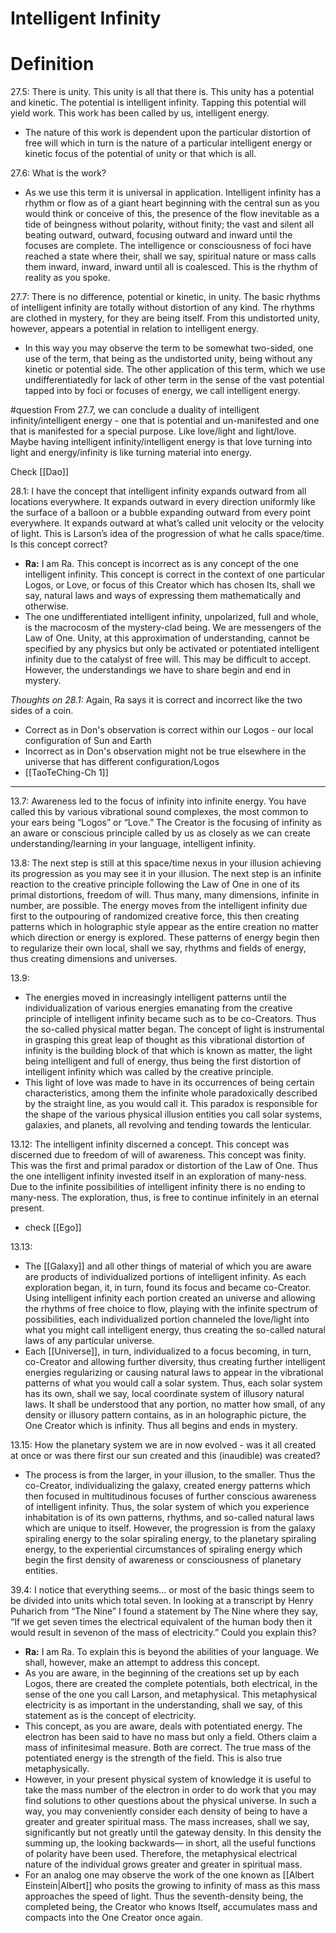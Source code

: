 # Intelligent Infinity
# Definition
27.5: There is unity. This unity is all that there is. This unity has a potential and kinetic. The potential is intelligent infinity. Tapping this potential will yield work. This work has been called by us, intelligent energy.
- The nature of this work is dependent upon the particular distortion of free will which in turn is the nature of a particular intelligent energy or kinetic focus of the potential of unity or that which is all.

27.6: What is the work?
- As we use this term it is universal in application. Intelligent infinity has a rhythm or flow as of a giant heart beginning with the central sun as you would think or conceive of this, the presence of the flow inevitable as a tide of beingness without polarity, without finity; the vast and silent all beating outward, outward, focusing outward and inward until the focuses are complete. The intelligence or consciousness of foci have reached a state where their, shall we say, spiritual nature or mass calls them inward, inward, inward until all is coalesced. This is the rhythm of reality as you spoke.

27.7: There is no difference, potential or kinetic, in unity. The basic rhythms of intelligent infinity are totally without distortion of any kind. The rhythms are clothed in mystery, for they are being itself. From this undistorted unity, however, appears a potential in relation to intelligent energy.  
- In this way you may observe the term to be somewhat two-sided, one use of the term, that being as the undistorted unity, being without any kinetic or potential side. The other application of this term, which we use undifferentiatedly for lack of other term in the sense of the vast potential tapped into by foci or focuses of energy, we call intelligent energy.

#question From 27.7, we can conclude a duality of intelligent infinity/intelligent energy - one that is potential and un-manifested and one that is manifested for a special purpose. Like love/light and light/love. Maybe having intelligent infinity/intelligent energy is that love turning into light and energy/infinity is like turning material into energy. 

Check [[Dao]]

28.1: I have the concept that intelligent infinity expands outward from all locations everywhere. It expands outward in every direction uniformly like the surface of a balloon or a bubble expanding outward from every point everywhere. It expands outward at what’s called unit velocity or the velocity of light. This is Larson’s idea of the progression of what he calls space/time. Is this concept correct?
- **Ra:** I am Ra. This concept is incorrect as is any concept of the one intelligent infinity. This concept is correct in the context of one particular Logos, or Love, or focus of this Creator which has chosen Its, shall we say, natural laws and ways of expressing them mathematically and otherwise.
- The one undifferentiated intelligent infinity, unpolarized, full and whole, is the macrocosm of the mystery-clad being. We are messengers of the Law of One. Unity, at this approximation of understanding, cannot be specified by any physics but only be activated or potentiated intelligent infinity due to the catalyst of free will. This may be difficult to accept. However, the understandings we have to share begin and end in mystery.

*Thoughts on 28.1:* Again, Ra says it is correct and incorrect like the two sides of a coin.
- Correct as in Don's observation is correct within our Logos - our local configuration of Sun and Earth
- Incorrect as in Don's observation might not be true elsewhere in the universe that has different configuration/Logos
- [[TaoTeChing-Ch 1]]

---

13.7: Awareness led to the focus of infinity into infinite energy. You have called this by various vibrational sound complexes, the most common to your ears being “Logos” or “Love.” The Creator is the focusing of infinity as an aware or conscious principle called by us as closely as we can create understanding/learning in your language, intelligent infinity.

13.8: The next step is still at this space/time nexus in your illusion achieving its progression as you may see it in your illusion. The next step is an infinite reaction to the creative principle following the Law of One in one of its primal distortions, freedom of will. Thus many, many dimensions, infinite in number, are possible. The energy moves from the intelligent infinity due first to the outpouring of randomized creative force, this then creating patterns which in holographic style appear as the entire creation no matter which direction or energy is explored. These patterns of energy begin then to regularize their own local, shall we say, rhythms and fields of energy, thus creating dimensions and universes.

13.9:
- The energies moved in increasingly intelligent patterns until the individualization of various energies emanating from the creative principle of intelligent infinity became such as to be co-Creators. Thus the so-called physical matter began. The concept of light is instrumental in grasping this great leap of thought as this vibrational distortion of infinity is the building block of that which is known as matter, the light being intelligent and full of energy, thus being the first distortion of intelligent infinity which was called by the creative principle.
- This light of love was made to have in its occurrences of being certain characteristics, among them the infinite whole paradoxically described by the straight line, as you would call it. This paradox is responsible for the shape of the various physical illusion entities you call solar systems, galaxies, and planets, all revolving and tending towards the lenticular.

13.12: The intelligent infinity discerned a concept. This concept was discerned due to freedom of will of awareness. This concept was finity. This was the first and primal paradox or distortion of the Law of One. Thus the one intelligent infinity invested itself in an exploration of many-ness. Due to the infinite possibilities of intelligent infinity there is no ending to many-ness. The exploration, thus, is free to continue infinitely in an eternal present.
- check [[Ego]]

13.13:
- The [[Galaxy]] and all other things of material of which you are aware are products of individualized portions of intelligent infinity. As each exploration began, it, in turn, found its focus and became co-Creator. Using intelligent infinity each portion created an universe and allowing the rhythms of free choice to flow, playing with the infinite spectrum of possibilities, each individualized portion channeled the love/light into what you might call intelligent energy, thus creating the so-called natural laws of any particular universe.
- Each [[Universe]], in turn, individualized to a focus becoming, in turn, co-Creator and allowing further diversity, thus creating further intelligent energies regularizing or causing natural laws to appear in the vibrational patterns of what you would call a solar system. Thus, each solar system has its own, shall we say, local coordinate system of illusory natural laws. It shall be understood that any portion, no matter how small, of any density or illusory pattern contains, as in an holographic picture, the One Creator which is infinity. Thus all begins and ends in mystery.

13.15: How the planetary system we are in now evolved - was it all created at once or was there first our sun created and this (inaudible) was created?
- The process is from the larger, in your illusion, to the smaller. Thus the co-Creator, individualizing the galaxy, created energy patterns which then focused in multitudinous focuses of further conscious awareness of intelligent infinity. Thus, the solar system of which you experience inhabitation is of its own patterns, rhythms, and so-called natural laws which are unique to itself. However, the progression is from the galaxy spiraling energy to the solar spiraling energy, to the planetary spiraling energy, to the experiential circumstances of spiraling energy which begin the first density of awareness or consciousness of planetary entities.

39.4: I notice that everything seems… or most of the basic things seem to be divided into units which total seven. In looking at a transcript by Henry Puharich from “The Nine” I found a statement by The Nine where they say, “If we get seven times the electrical equivalent of the human body then it would result in sevenon of the mass of electricity.” Could you explain this?
- **Ra:** I am Ra. To explain this is beyond the abilities of your language. We shall, however, make an attempt to address this concept.
- As you are aware, in the beginning of the creations set up by each Logos, there are created the complete potentials, both electrical, in the sense of the one you call Larson, and metaphysical. This metaphysical electricity is as important in the understanding, shall we say, of this statement as is the concept of electricity.
- This concept, as you are aware, deals with potentiated energy. The electron has been said to have no mass but only a field. Others claim a mass of infinitesimal measure. Both are correct. The true mass of the potentiated energy is the strength of the field. This is also true metaphysically.
- However, in your present physical system of knowledge it is useful to take the mass number of the electron in order to do work that you may find solutions to other questions about the physical universe. In such a way, you may conveniently consider each density of being to have a greater and greater spiritual mass. The mass increases, shall we say, significantly but not greatly until the gateway density. In this density the summing up, the looking backwards— in short, all the useful functions of polarity have been used. Therefore, the metaphysical electrical nature of the individual grows greater and greater in spiritual mass.
- For an analog one may observe the work of the one known as [[Albert Einstein|Albert]] who posits the growing to infinity of mass as this mass approaches the speed of light. Thus the seventh-density being, the completed being, the Creator who knows Itself, accumulates mass and compacts into the One Creator once again.